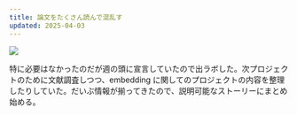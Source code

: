 ```yaml
---
title: 論文をたくさん読んで混乱す
updated: 2025-04-03
---
```

![](https://i.imgur.com/MgIDvL1.jpeg)

特に必要はなかったのだが週の頭に宣言していたので出ラボした。次プロジェクトのために文献調査しつつ、embedding に関してのプロジェクトの内容を整理したりしていた。だいぶ情報が揃ってきたので、説明可能なストーリーにまとめ始める。